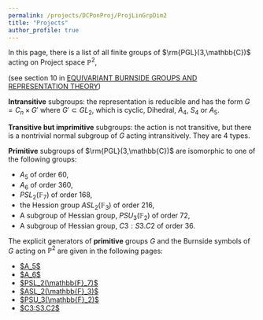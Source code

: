 ```yaml
---
permalink: /projects/DCPonProj/ProjLinGrpDim2
title: "Projects"
author_profile: true
---
```


In this page, there is a list of all finite groups of $\rm{PGL}(3,\mathbb{C})$ acting on Project space $\mathbb{P}^2$,

(see section 10 in <a href="https://arxiv.org/pdf/2108.00518.pdf">EQUIVARIANT BURNSIDE GROUPS AND
REPRESENTATION THEORY</a>)

$\textbf{Intransitive}$ subgroups: the representation is reducible and has the form $G=C_n \times G'$ where $G' \subset GL_2$, which is
cyclic, Dihedral, $A_4$, $S_4$ or $A_5$.

$\textbf{Transitive but imprimitive}$ subgroups: the action is not transitive, but there is a nontrivial normal subgroup of $G$ acting intransitively.
They are 4 types.

$\textbf{Primitive}$ subgroups of $\rm{PGL}(3,\mathbb{C})$ are isomorphic to one of the following groups:
* $A_5$ of order 60,
* $A_6$ of order 360,
* $PSL_2(\mathbb{F}_7)$ of order 168,
* the Hession group $ASL_2(\mathbb{F}_3)$ of order 216,
* A subgroup of Hessian group, $PSU_3(\mathbb{F}_2)$ of order 72,
* A subgroup of Hessian group, $C3:S3.C2$ of order 36.

The explicit generators of $\textbf{primitive}$ groups $G$ and the Burnside symbols of $G$ acting on $\mathbb{P}^2$ are given in the following pages:

<ul>
<li><a href="http://kaiqi-yang1994.github.io/projects/DCPonProj/ProjLinGrpDim2/A5">$A_5$</a></li>
<li><a href="http://kaiqi-yang1994.github.io/projects/DCPonProj/ProjLinGrpDim2/A6">$A_6$</a></li>
<li><a href="http://kaiqi-yang1994.github.io/projects/DCPonProj/ProjLinGrpDim2/PSL(2,7)">$PSL_2(\mathbb{F}_7)$</a></li>
<li><a href="http://kaiqi-yang1994.github.io/projects/DCPonProj/ProjLinGrpDim2/ASL(2,3)">$ASL_2(\mathbb{F}_3)$</a></li>
<li><a href="http://kaiqi-yang1994.github.io/projects/DCPonProj/ProjLinGrpDim2/PSU(3,2)">$PSU_3(\mathbb{F}_2)$</a></li>
<li><a href="http://kaiqi-yang1994.github.io/projects/DCPonProj/ProjLinGrpDim2/C3S3C2">$C3:S3.C2$</a></li>
</ul>
